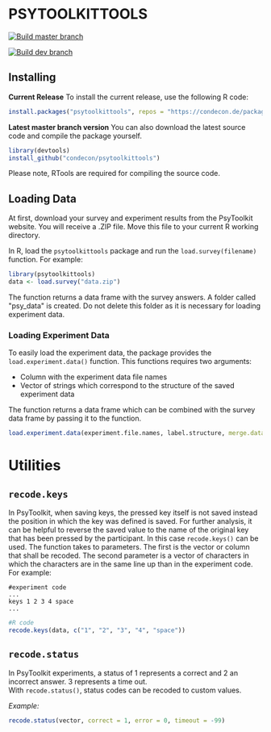 # PSYTOOLKITTOOLS

[![Build master branch](https://github.com/condecon/psytoolkittools/actions/workflows/r_master.yml/badge.svg)](https://github.com/condecon/psytoolkittools/actions/workflows/r_master.yml)

[![Build dev branch](https://github.com/condecon/psytoolkittools/actions/workflows/r_dev.yml/badge.svg)](https://github.com/condecon/psytoolkittools/actions/workflows/r_dev.yml)

## Installing 

**Current Release**
To install the current release, use the following R code:
```r
install.packages("psytoolkittools", repos = "https://condecon.de/packages")
```
**Latest master branch version**
You can also download the latest source code and compile the package yourself.
```r
library(devtools)
install_github("condecon/psytoolkittools")
```
Please note, RTools are required for compiling the source code.

## Loading Data

At first, download your survey and experiment results from the
PsyToolkit website. You will receive a .ZIP file. Move this file to your
current R working directory.

In R, load the `psytoolkittools` package and run the `load.survey(filename)` function.
For example:
```r
library(psytoolkittools)
data <- load.survey("data.zip")
```
The function returns a data frame with the survey answers.
A folder called "psy_data" is created. Do not delete this folder as it is necessary for loading experiment data.

### Loading Experiment Data
To easily load the experiment data, the package provides the `load.experiment.data()` function.
This functions requires two arguments:
- Column with the experiment data file names
- Vector of strings which correspond to the structure of the saved experiment data

The function returns a data frame which can be combined with the survey data frame by passing it to the function.
```r
load.experiment.data(experiment.file.names, label.structure, merge.dataframe = surveydata)
```

# Utilities

## `recode.keys`
In PsyToolkit, when saving keys, the pressed key itself is not saved instead the position in which the key was defined is saved.
For further analysis, it can be helpful to reverse the saved value to the name of the original key that has been pressed by the participant.
In this case `recode.keys()` can be used.
The function takes to parameters. The first is the vector or column that shall be recoded. The second parameter is a vector of characters in which the characters are in the same line up than in the experiment code.
For example:
```
#experiment code
...
keys 1 2 3 4 space
...
```

```r
#R code
recode.keys(data, c("1", "2", "3", "4", "space"))
```
## `recode.status`

In PsyToolkit experiments, a status of 1 represents a correct and 2 an incorrect answer. 3 represents a time out.\
With `recode.status()`, status codes can be recoded to custom values.

*Example:*

```r
recode.status(vector, correct = 1, error = 0, timeout = -99)
```